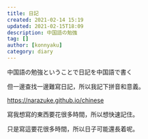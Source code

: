 ```yaml
---
title: 日記
created: 2021-02-14 15:19
updated: 2021-02-15T18:09
description: 中国語の勉強
tag: []
author: [konnyaku]
category: diary
---
```


中国語の勉強ということで日記を中国語で書く

但一邊查找一邊難寫日記，所以我記下拼音和意義。

https://narazuke.github.io/chinese

寫我想寫的東西要花很多時間，所以想快速記住。

只是寫這要花很多時間，所以日子可能還長着呢。
